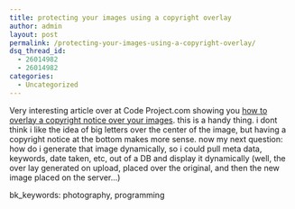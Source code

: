 ```yaml
---
title: protecting your images using a copyright overlay
author: admin
layout: post
permalink: /protecting-your-images-using-a-copyright-overlay/
dsq_thread_id:
  - 26014982
  - 26014982
categories:
  - Uncategorized
---
```

Very interesting article over at Code Project.com showing you [how to overlay a copyright notice over your images][1]. this is a handy thing. i dont think i like the idea of big letters over the center of the image, but having a copyright notice at the bottom makes more sense. now my next question: how do i generate that image dynamically, so i could pull meta data, keywords, date taken, etc, out of a DB and display it dynamically (well, the over lay generated on upload, placed over the original, and then the new image placed on the server&#8230;)

bk_keywords: photography, programming

 [1]: http://www.codeproject.com/useritems/Merge_Images_in_C_.asp